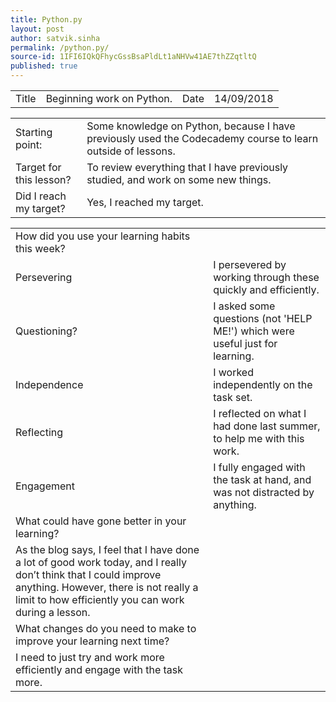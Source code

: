 ```yaml
---
title: Python.py
layout: post
author: satvik.sinha
permalink: /python.py/
source-id: 1IFI6IQkQFhycGssBsaPldLt1aNHVw41AE7thZZqtltQ
published: true
---
```

<table>
  <tr>
    <td class="title">Title</td>
    <td class="desc">Beginning work on Python.</td>
    <td class="title">Date</td>
    <td class="desc">14/09/2018</td
  </tr>
</table>


<table>
  <tr>
    <td class="title">Starting point:</td>
    <td class="desc">Some knowledge on Python, because I have previously used the Codecademy course to learn outside of lessons.</td>
  </tr>
  <tr>
    <td class="title">Target for this lesson?</td>
    <td class="desc">To review everything that I have previously studied, and work on some new things.</td>
  </tr>
  <tr>
    <td class="title">Did I reach my target? </td>
    <td class="desc">Yes, I reached my target.</td>
  </tr>
</table>


<table>
  <tr>
    <td class="title">How did you use your learning habits this week?</td>
  </tr>
  <tr>
    <td class="title">Persevering</td>
    <td class="desc">I persevered by working through these quickly and efficiently.</td>
  </tr>
  <tr>
    <td class="title">Questioning?</td>
    <td class="desc">I asked some questions (not 'HELP ME!') which were useful just for learning.</td>
  </tr>
  <tr>
    <td class="title">Independence</td>
    <td class="desc">I worked independently on the task set.</td>
  </tr>
  <tr>
    <td class="title">Reflecting</td>
    <td class="desc">I reflected on what I had done last summer, to help me with this work.</td>
  </tr>
  <tr>
    <td class="title">Engagement</td>
    <td class="desc">I fully engaged with the task at hand, and was not distracted by anything.</td>
  </tr>
  <tr>
    <td class="title">What could have gone better in your learning?</td>
  </tr>
  <tr>
    <td class="desc">As the blog says, I feel that I have done a lot of good work today, and I really don’t think that I could improve anything. However, there is not really a limit to how efficiently you can work during a lesson.</td>
  </tr>
  <tr>
    <td class="title">What changes do you need to make to improve your learning next time?</td>
  </tr>
  <tr>
    <td class="desc">I need to just try and work more efficiently and engage with the task more.</td>
  </tr>
</table>


